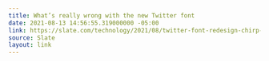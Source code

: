 ```yaml
---
title: What’s really wrong with the new Twitter font
date: 2021-08-13 14:56:55.319000000 -05:00
link: https://slate.com/technology/2021/08/twitter-font-redesign-chirp-franklin-gothic.html
source: Slate
layout: link
---
```


